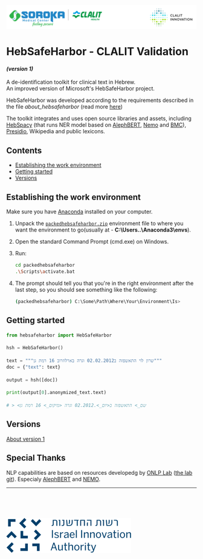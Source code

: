 ![alt text](./docs/images/header_logo.png)

# HebSafeHarbor - CLALIT Validation  
#### ***(version 1)***  
  
  
A de-identification toolkit for clinical text in Hebrew.  
An improved version of Microsoft's HebSafeHarbor project.


HebSafeHarbor was developed according to the requirements described in the file *about_hebsafeharbor* (read more [here](docs/about_hebsafeharbor.docx))

The toolkit integrates and uses open source libraries and assets, including [HebSpacy](https://github.com/8400TheHealthNetwork/HebSpacy) (that runs NER model based on [AlephBERT](https://arxiv.org/pdf/2104.04052.pdf), [Nemo](https://github.com/OnlpLab/NEMO-Corpus) and [BMC](https://www.cs.bgu.ac.il/~elhadad/nlpproj/naama/)), [Presidio](https://microsoft.github.io/presidio/), Wikipedia and public lexicons.


## Contents
 - [Establishing the work environment](#establishing-the-work-environment) 
 - [Getting started](#getting-started) 
 - [Versions](#versions)



## Establishing the work environment

Make sure you have [Anaconda](https://www.anaconda.com/download) installed on your computer.

1. Unpack the [`packedhebsafeharbor.zip`](https://drive.google.com/file/d/1MgS-4eo4_HP_wup58ud3JdA82sZ0bFCv/view?usp=sharing) environment file to where you want the environment to go(usually at - **C:\Users\..\Anaconda3\envs**).
2. Open the standard Command Prompt (cmd.exe) on Windows.
3. Run:

    ``` sh
   cd packedhebsafeharbor
   .\Scripts\activate.bat
   ```

4. The prompt should tell you that you're in the right environment after the last step, so you should see something like the following:
    ``` sh
   (packedhebsafeharbor) C:\Some\Path\Where\Your\Environment\Is>
   ```


## Getting started

```python
from hebsafeharbor import HebSafeHarbor

hsh = HebSafeHarbor()

text = """שרון לוי התאשפזה ב02.02.2012 וגרה בארלוזרוב 16 רמת גן"""
doc = {"text": text}

output = hsh([doc])

print(output[0].anonymized_text.text)

# > <שם_> התאשפזה ב<יום_>.02.2012 וגרה <מיקום_> 16 רמת גן
```

## Versions  
[About version 1](docs/AboutVersion1.md)

## Special Thanks
NLP capabilities are based on resources developedg by [ONLP Lab](https://nlp.biu.ac.il/~rtsarfaty/onlp) ([the lab git](https://github.com/OnlpLab)).
Especialy [AlephBERT](https://github.com/OnlpLab/AlephBERT) and [NEMO](https://github.com/OnlpLab/NEMO).

-----
<br />
<br />
<br />
   
![alt text](./docs/images/Israel_Innovation_Authority.svg.png)



